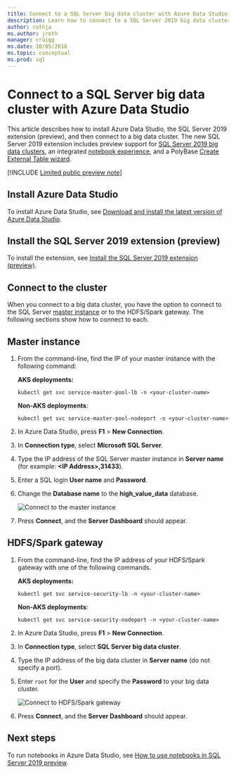 ```yaml
---
title: Connect to a SQL Server big data cluster with Azure Data Studio | Microsoft Docs
description: Learn how to connect to a SQL Server 2019 big data cluster with Azure Data Studio.
author: rothja 
ms.author: jroth 
manager: craigg
ms.date: 10/05/2018
ms.topic: conceptual
ms.prod: sql
---
```


# Connect to a SQL Server big data cluster with Azure Data Studio

This article describes how to install Azure Data Studio, the SQL Server 2019 extension (preview), and then connect to a big data cluster. The new SQL Server 2019 extension includes preview support for [SQL Server 2019 big data clusters](big-data-cluster-overview.md), an integrated [notebook experience](notebooks-guidance.md), and a PolyBase [Create External Table wizard](../relational-databases/polybase/data-virtualization.md?toc=%2fsql%2fbig-data-cluster%2ftoc.json).

[!INCLUDE [Limited public preview note](../includes/big-data-cluster-preview-note.md)]

## Install Azure Data Studio

To install Azure Data Studio, see [Download and install the latest version of Azure Data Studio](../azure-data-studio/download.md).

## Install the SQL Server 2019 extension (preview)

To install the extension, see [Install the SQL Server 2019 extension (preview)](../azure-data-studio/sql-server-2019-extension.md).

## Connect to the cluster

When you connect to a big data cluster, you have the option to connect to the SQL Server [master instance](concept-master-instance.md) or to the HDFS/Spark gateway. The following sections show how to connect to each.

## <a id="master"></a> Master instance

1. From the command-line, find the IP of your master instance with the following command:

   **AKS deployments:**

   ```
   kubectl get svc service-master-pool-lb -n <your-cluster-name>
   ```

   **Non-AKS deployments**:

   ```
   kubectl get svc service-master-pool-nodeport -n <your-cluster-name>
   ```

1. In Azure Data Studio, press **F1** > **New Connection**.

1. In **Connection type**, select **Microsoft SQL Server**.

1. Type the IP address of the SQL Server master instance in **Server name** (for example: **\<IP Address\>,31433**).

1. Enter a SQL login **User name** and **Password**.

1. Change the **Database name** to the **high_value_data** database.

   ![Connect to the master instance](./media/deploy-big-data-tools/connect-to-cluster.png)

1. Press **Connect**, and the **Server Dashboard** should appear.

## <a id="hdfs"></a> HDFS/Spark gateway

1. From the command-line, find the IP address of your HDFS/Spark gateway with one of the following commands.
   
   **AKS deployments:**

   ```
   kubectl get svc service-security-lb -n <your-cluster-name>
   ```

   **Non-AKS deployments**:

   ```
   kubectl get svc service-security-nodeport -n <your-cluster-name>
   ```
 
1. In Azure Data Studio, press **F1** > **New Connection**.

1. In **Connection type**, select **SQL Server big data cluster**.

1. Type the IP address of the big data cluster in **Server name** (do not specify a port).

1. Enter `root` for the **User** and specify the **Password** to your big data cluster.

   ![Connect to HDFS/Spark gateway](./media/deploy-big-data-tools/connect-to-cluster-hdfs-spark.png)

1. Press **Connect**, and the **Server Dashboard** should appear.

## Next steps

To run notebooks in Azure Data Studio, see [How to use notebooks in SQL Server 2019 preview](notebooks-guidance.md).
